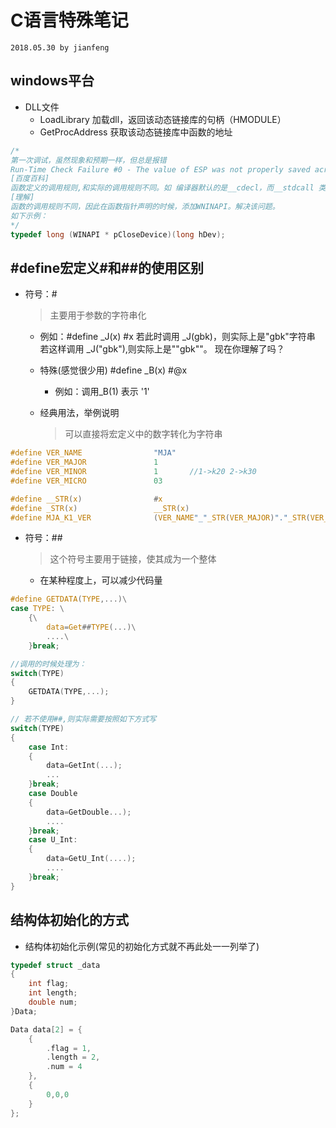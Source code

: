 # **C语言特殊笔记**
`2018.05.30 by jianfeng`

## windows平台
- DLL文件
	- LoadLibrary 加载dll，返回该动态链接库的句柄（HMODULE）
	- GetProcAddress 获取该动态链接库中函数的地址
```c
/*
第一次调试，虽然现象和预期一样，但总是报错
Run-Time Check Failure #0 - The value of ESP was not properly saved across a function call.  This is usually a result of calling a function declared with one calling convention with a function pointer declared with a different calling convention.
[百度百科]
函数定义的调用规则,和实际的调用规则不同。如 编译器默认的是__cdecl，而__stdcall 类型的函数却用了 __cdecl 的调用规则，由于编译时不会报错，结果出现了运行时异常。
[理解]
函数的调用规则不同，因此在函数指针声明的时候，添加WNINAPI。解决该问题。
如下示例：
*/
typedef long (WINAPI * pCloseDevice)(long hDev);
```

## #define宏定义#和##的使用区别
- 符号：#
	> 主要用于参数的字符串化
	- 例如：#define _J(x)	#x
		若此时调用 _J(gbk)，则实际上是"gbk"字符串
		若这样调用 _J("gbk"),则实际上是"\"gbk\""。
		现在你理解了吗？
	
	- 特殊(感觉很少用) #define  _B(x)  #@x
		- 例如：调用_B(1) 表示  '1'
	- 经典用法，举例说明
		> 可以直接将宏定义中的数字转化为字符串
```c
#define VER_NAME				"MJA"
#define VER_MAJOR				1
#define VER_MINOR				1		//1->k20 2->k30
#define VER_MICRO				03

#define __STR(x)				#x
#define _STR(x)					__STR(x)
#define MJA_K1_VER				(VER_NAME"_"_STR(VER_MAJOR)"."_STR(VER_MINOR)"."_STR(VER_MICRO))
```

- 符号：##
	> 这个符号主要用于链接，使其成为一个整体
	- 在某种程度上，可以减少代码量
```c
#define GETDATA(TYPE,...)\
case TYPE: \
    {\
        data=Get##TYPE(...)\
        ....\
    }break;

//调用的时候处理为：
switch(TYPE)
{
	GETDATA(TYPE,...);
}
```
```c
// 若不使用##,则实际需要按照如下方式写
switch(TYPE)
{
	case Int:
	{
		data=GetInt(...);
		...
	}break;
	case Double
	{
		data=GetDouble...);
		....
	}break;
	case U_Int:
	{
		data=GetU_Int(....);
		....
	}break;
}
```

## 结构体初始化的方式
- 结构体初始化示例(常见的初始化方式就不再此处一一列举了)
```c
typedef struct _data
{
	int flag;
	int length;
	double num;
}Data;

Data data[2] = {
	{
		.flag = 1,
		.length = 2,
		.num = 4
	},
	{
		0,0,0
	}
};
```